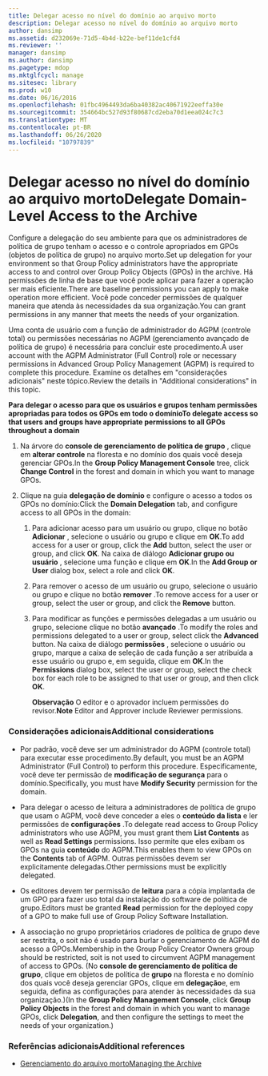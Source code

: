 ```yaml
---
title: Delegar acesso no nível do domínio ao arquivo morto
description: Delegar acesso no nível do domínio ao arquivo morto
author: dansimp
ms.assetid: d232069e-71d5-4b4d-b22e-bef11de1cfd4
ms.reviewer: ''
manager: dansimp
ms.author: dansimp
ms.pagetype: mdop
ms.mktglfcycl: manage
ms.sitesec: library
ms.prod: w10
ms.date: 06/16/2016
ms.openlocfilehash: 01fbc4964493da6ba40382ac40671922eeffa30e
ms.sourcegitcommit: 354664bc527d93f80687cd2eba70d1eea024c7c3
ms.translationtype: MT
ms.contentlocale: pt-BR
ms.lasthandoff: 06/26/2020
ms.locfileid: "10797839"
---
```

# <span data-ttu-id="300d6-103">Delegar acesso no nível do domínio ao arquivo morto</span><span class="sxs-lookup"><span data-stu-id="300d6-103">Delegate Domain-Level Access to the Archive</span></span>


<span data-ttu-id="300d6-104">Configure a delegação do seu ambiente para que os administradores de política de grupo tenham o acesso e o controle apropriados em GPOs (objetos de política de grupo) no arquivo morto.</span><span class="sxs-lookup"><span data-stu-id="300d6-104">Set up delegation for your environment so that Group Policy administrators have the appropriate access to and control over Group Policy Objects (GPOs) in the archive.</span></span> <span data-ttu-id="300d6-105">Há permissões de linha de base que você pode aplicar para fazer a operação ser mais eficiente.</span><span class="sxs-lookup"><span data-stu-id="300d6-105">There are baseline permissions you can apply to make operation more efficient.</span></span> <span data-ttu-id="300d6-106">Você pode conceder permissões de qualquer maneira que atenda às necessidades da sua organização.</span><span class="sxs-lookup"><span data-stu-id="300d6-106">You can grant permissions in any manner that meets the needs of your organization.</span></span>

<span data-ttu-id="300d6-107">Uma conta de usuário com a função de administrador do AGPM (controle total) ou permissões necessárias no AGPM (gerenciamento avançado de política de grupo) é necessária para concluir este procedimento.</span><span class="sxs-lookup"><span data-stu-id="300d6-107">A user account with the AGPM Administrator (Full Control) role or necessary permissions in Advanced Group Policy Management (AGPM) is required to complete this procedure.</span></span> <span data-ttu-id="300d6-108">Examine os detalhes em "considerações adicionais" neste tópico.</span><span class="sxs-lookup"><span data-stu-id="300d6-108">Review the details in "Additional considerations" in this topic.</span></span>

**<span data-ttu-id="300d6-109">Para delegar o acesso para que os usuários e grupos tenham permissões apropriadas para todos os GPOs em todo o domínio</span><span class="sxs-lookup"><span data-stu-id="300d6-109">To delegate access so that users and groups have appropriate permissions to all GPOs throughout a domain</span></span>**

1.  <span data-ttu-id="300d6-110">Na árvore do **console de gerenciamento de política de grupo** , clique em **alterar controle** na floresta e no domínio dos quais você deseja gerenciar GPOs.</span><span class="sxs-lookup"><span data-stu-id="300d6-110">In the **Group Policy Management Console** tree, click **Change Control** in the forest and domain in which you want to manage GPOs.</span></span>

2.  <span data-ttu-id="300d6-111">Clique na guia **delegação de domínio** e configure o acesso a todos os GPOs no domínio:</span><span class="sxs-lookup"><span data-stu-id="300d6-111">Click the **Domain Delegation** tab, and configure access to all GPOs in the domain:</span></span>

    1.  <span data-ttu-id="300d6-112">Para adicionar acesso para um usuário ou grupo, clique no botão **Adicionar** , selecione o usuário ou grupo e clique em **OK**.</span><span class="sxs-lookup"><span data-stu-id="300d6-112">To add access for a user or group, click the **Add** button, select the user or group, and click **OK**.</span></span> <span data-ttu-id="300d6-113">Na caixa de diálogo **Adicionar grupo ou usuário** , selecione uma função e clique em **OK**.</span><span class="sxs-lookup"><span data-stu-id="300d6-113">In the **Add Group or User** dialog box, select a role and click **OK**.</span></span>

    2.  <span data-ttu-id="300d6-114">Para remover o acesso de um usuário ou grupo, selecione o usuário ou grupo e clique no botão **remover** .</span><span class="sxs-lookup"><span data-stu-id="300d6-114">To remove access for a user or group, select the user or group, and click the **Remove** button.</span></span>

    3.  <span data-ttu-id="300d6-115">Para modificar as funções e permissões delegadas a um usuário ou grupo, selecione clique no botão **avançado** .</span><span class="sxs-lookup"><span data-stu-id="300d6-115">To modify the roles and permissions delegated to a user or group, select click the **Advanced** button.</span></span> <span data-ttu-id="300d6-116">Na caixa de diálogo **permissões** , selecione o usuário ou grupo, marque a caixa de seleção de cada função a ser atribuída a esse usuário ou grupo e, em seguida, clique em **OK**.</span><span class="sxs-lookup"><span data-stu-id="300d6-116">In the **Permissions** dialog box, select the user or group, select the check box for each role to be assigned to that user or group, and then click **OK**.</span></span>

        <span data-ttu-id="300d6-117">**Observação**  O editor e o aprovador incluem permissões do revisor.</span><span class="sxs-lookup"><span data-stu-id="300d6-117">**Note** Editor and Approver include Reviewer permissions.</span></span>

         

### <span data-ttu-id="300d6-118">Considerações adicionais</span><span class="sxs-lookup"><span data-stu-id="300d6-118">Additional considerations</span></span>

-   <span data-ttu-id="300d6-119">Por padrão, você deve ser um administrador do AGPM (controle total) para executar esse procedimento.</span><span class="sxs-lookup"><span data-stu-id="300d6-119">By default, you must be an AGPM Administrator (Full Control) to perform this procedure.</span></span> <span data-ttu-id="300d6-120">Especificamente, você deve ter permissão de **modificação de segurança** para o domínio.</span><span class="sxs-lookup"><span data-stu-id="300d6-120">Specifically, you must have **Modify Security** permission for the domain.</span></span>

-   <span data-ttu-id="300d6-121">Para delegar o acesso de leitura a administradores de política de grupo que usam o AGPM, você deve conceder a eles o **conteúdo da lista** e ler permissões de **configurações** .</span><span class="sxs-lookup"><span data-stu-id="300d6-121">To delegate read access to Group Policy administrators who use AGPM, you must grant them **List Contents** as well as **Read Settings** permissions.</span></span> <span data-ttu-id="300d6-122">Isso permite que eles exibam os GPOs na guia **conteúdo** do AGPM.</span><span class="sxs-lookup"><span data-stu-id="300d6-122">This enables them to view GPOs on the **Contents** tab of AGPM.</span></span> <span data-ttu-id="300d6-123">Outras permissões devem ser explicitamente delegadas.</span><span class="sxs-lookup"><span data-stu-id="300d6-123">Other permissions must be explicitly delegated.</span></span>

-   <span data-ttu-id="300d6-124">Os editores devem ter permissão de **leitura** para a cópia implantada de um GPO para fazer uso total da instalação do software de política de grupo.</span><span class="sxs-lookup"><span data-stu-id="300d6-124">Editors must be granted **Read** permission for the deployed copy of a GPO to make full use of Group Policy Software Installation.</span></span>

-   <span data-ttu-id="300d6-125">A associação no grupo proprietários criadores de política de grupo deve ser restrita, o soit não é usado para burlar o gerenciamento de AGPM do acesso a GPOs.</span><span class="sxs-lookup"><span data-stu-id="300d6-125">Membership in the Group Policy Creator Owners group should be restricted, soit is not used to circumvent AGPM management of access to GPOs.</span></span> <span data-ttu-id="300d6-126">(No **console de gerenciamento de política de grupo**, clique em objetos de política de **grupo** na floresta e no domínio dos quais você deseja gerenciar GPOs, clique em **delegação**e, em seguida, defina as configurações para atender às necessidades da sua organização.)</span><span class="sxs-lookup"><span data-stu-id="300d6-126">(In the **Group Policy Management Console**, click **Group Policy Objects** in the forest and domain in which you want to manage GPOs, click **Delegation**, and then configure the settings to meet the needs of your organization.)</span></span>

### <span data-ttu-id="300d6-127">Referências adicionais</span><span class="sxs-lookup"><span data-stu-id="300d6-127">Additional references</span></span>

-   [<span data-ttu-id="300d6-128">Gerenciamento do arquivo morto</span><span class="sxs-lookup"><span data-stu-id="300d6-128">Managing the Archive</span></span>](managing-the-archive.md)

 

 





